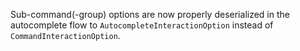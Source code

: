 Sub-command(-group) options are now properly deserialized in the autocomplete flow to `AutocompleteInteractionOption` instead of `CommandInteractionOption`.
